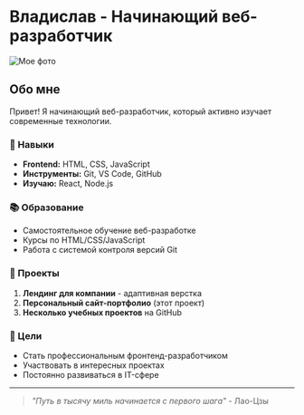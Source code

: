 # Владислав - Начинающий веб-разработчик

![Мое фото](c:\Users\Владислав\Downloads\Razrabotka-_1_-_1_.jpg)

## Обо мне

Привет! Я начинающий веб-разработчик, который активно изучает современные технологии. 

### 🚀 Навыки
- **Frontend:** HTML, CSS, JavaScript
- **Инструменты:** Git, VS Code, GitHub
- **Изучаю:** React, Node.js

### 📚 Образование
- Самостоятельное обучение веб-разработке
- Курсы по HTML/CSS/JavaScript
- Работа с системой контроля версий Git

### 💼 Проекты
1. **Лендинг для компании** - адаптивная верстка
2. **Персональный сайт-портфолио** (этот проект)
3. **Несколько учебных проектов** на GitHub

### 🎯 Цели
- Стать профессиональным фронтенд-разработчиком
- Участвовать в интересных проектах
- Постоянно развиваться в IT-сфере



---

> *"Путь в тысячу миль начинается с первого шага"* - Лао-Цзы